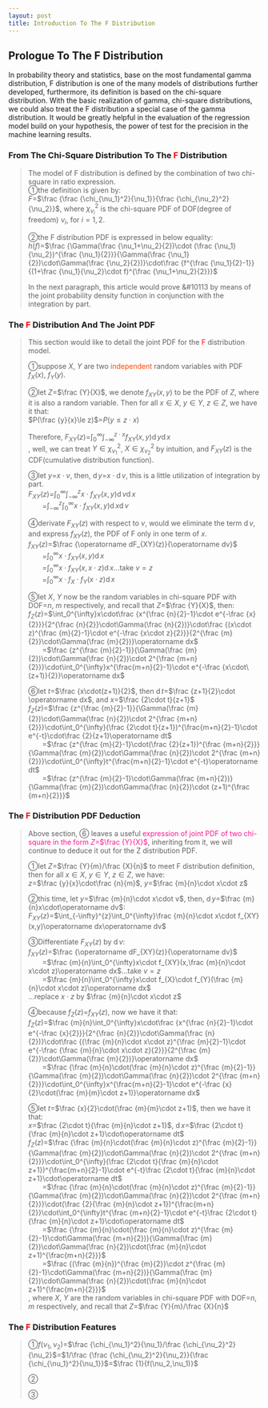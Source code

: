 ```yaml
---
layout: post
title: Introduction To The F Distribution
---
```


## Prologue To The F Distribution
<p class="message">
In probability theory and statistics, base on the most fundamental gamma distribution, F distribution is one of the many models of distributions further developed, furthermore, its definition is based on the chi-square distribution.  
With the basic realization of gamma, chi-square distributions, we could also treat the F distribution a special case of the gamma distribution.  
It would be greatly helpful in the evaluation of the regression model build on your hypothesis, the power of test for the precision in the machine learning results.   
</p>

### From The Chi-Square Distribution To The <font color="Red">F</font> Distribution
>The model of F distribution is defined by the combination of two chi-square in ratio expression.  
>&#10112;the definition is given by:  
>$F$=$\frac {\frac {\chi_{\nu_1}^2}{\nu_1}}{\frac {\chi_{\nu_2}^2}{\nu_2}}$, where $\chi_{\nu_i}^2$ is the chi-square PDF of DOF(degree of freedom) $\nu_i$, for $i=1,2$.  
>
>&#10113;the F distribution PDF is expressed in below equality:  
>$h(f)$=$\frac {\Gamma(\frac {\nu_1+\nu_2}{2})\cdot (\frac {\nu_1}{\nu_2})^{\frac {\nu_1}{2}}}{\Gamma(\frac {\nu_1}{2})\cdot\Gamma(\frac {\nu_2}{2})}\cdot\frac {f^{\frac {\nu_1}{2}-1}}{(1+\frac {\nu_1}{\nu_2}\cdot f)^{\frac {\nu_1+\nu_2}{2}}}$   
>
>In the next paragraph, this article would prove &#10113 by means of the joint probability density function in conjunction with the integration by part.  

### The <font color="Red">F</font> Distribution And The Joint PDF
>This section would like to detail the joint PDF for the <font color="Red">F</font> distribution model.  
>
>&#10112;suppose $X$, $Y$ are two <font color="OrangeRed">independent</font> random variables with PDF $f_X(x)$, $f_Y(y)$.  
>
>&#10113;let $Z$=$\frac {Y}{X}$, we denote $f_{XY}(x,y)$ to be the PDF of $Z$, where it is also a random variable.  Then for all $x\in X$, $y\in Y$, $z\in Z$, we have it that:  
>$P(\frac {y}{x}\le z)$=$P(y\le z\cdot x)$  
>
>Therefore, $F_{XY}(z)$=$\int_0^{\infty}\int_{-\infty}^{z\cdot x}f_{XY}(x,y)\operatorname dy\operatorname dx$  
>, well, we can treat $Y\in \chi_{\nu_1}^2$, $X\in \chi_{\nu_2}^2$ by intuition, and $F_{XY}(z)$ is the CDF(cumulative distribution function).  
>
>&#10114;let $y$=$x\cdot v$, then, $\operatorname dy$=$x\cdot\operatorname dv$, this is a little utilization of integration by part.  
>$F_{XY}(z)$=$\int_0^{\infty}\int_{-\infty}^{z}x\cdot f_{XY}(x,y)\operatorname dv\operatorname dx$  
>$\;\;\;\;\;\;\;\;$=$\int_{-\infty}^{z}\int_0^{\infty}x\cdot f_{XY}(x,y)\operatorname dx\operatorname dv$  
>
>&#10115;derivate $F_{XY}(z)$ with respect to $v$, would we eliminate the term $\operatorname dv$, and express $f_{XY}(z)$, the PDF of F only in one term of $x$.  
>$f_{XY}(z)$=$\frac {\operatorname dF_{XY}(z)}{\operatorname dv}$  
>$\;\;\;\;\;\;\;\;$=$\int_0^{\infty}x\cdot f_{XY}(x,y)\operatorname dx$  
>$\;\;\;\;\;\;\;\;$=$\int_0^{\infty}x\cdot f_{XY}(x,x\cdot z)\operatorname dx$...take $v=z$  
>$\;\;\;\;\;\;\;\;$=$\int_0^{\infty}x\cdot f_{X}\cdot f_{Y}(x\cdot z)\operatorname dx$  
>
>&#10116;let $X$, $Y$ now be the random variables in chi-square PDF with DOF=$n$, $m$ respectively, and recall that $Z$=$\frac {Y}{X}$, then:  
>$f_Z(z)$=$\int_0^{\infty}x\cdot\frac {x^{\frac {n}{2}-1}\cdot e^{-\frac {x}{2}}}{2^{\frac {n}{2}}\cdot\Gamma(\frac {n}{2})}\cdot\frac {(x\cdot z)^{\frac {m}{2}-1}\cdot e^{-\frac {x\cdot z}{2}}}{2^{\frac {m}{2}}\cdot\Gamma(\frac {m}{2})}\operatorname dx$  
>$\;\;\;\;\;\;\;\;$=$\frac {z^{\frac {m}{2}-1}}{\Gamma(\frac {m}{2})\cdot\Gamma(\frac {n}{2})\cdot 2^{\frac {m+n}{2}}}\cdot\int_0^{\infty}x^{\frac{m+n}{2}-1}\cdot e^{-\frac {x\cdot\(z+1)}{2}}\operatorname dx$  
>
>&#10117;let $t$=$\frac {x\cdot(z+1)}{2}$, then $\operatorname dt$=$\frac {z+1}{2}\cdot \operatorname dx$, and $x$=$\frac {2\cdot t}{z+1}$  
>$f_Z(z)$=$\frac {z^{\frac {m}{2}-1}}{\Gamma(\frac {m}{2})\cdot\Gamma(\frac {n}{2})\cdot 2^{\frac {m+n}{2}}}\cdot\int_0^{\infty}(\frac {2\cdot t}{z+1})^{\frac{m+n}{2}-1}\cdot e^{-t}\cdot\frac {2}{z+1}\operatorname dt$  
>$\;\;\;\;\;\;\;\;$=$\frac {z^{\frac {m}{2}-1}\cdot(\frac {2}{z+1})^{\frac {m+n}{2}}}{\Gamma(\frac {m}{2})\cdot\Gamma(\frac {n}{2})\cdot 2^{\frac {m+n}{2}}}\cdot\int_0^{\infty}t^{\frac{m+n}{2}-1}\cdot e^{-t}\operatorname dt$  
>$\;\;\;\;\;\;\;\;$=$\frac {z^{\frac {m}{2}-1}\cdot\Gamma(\frac {m+n}{2})}{\Gamma(\frac {m}{2})\cdot\Gamma(\frac {n}{2})\cdot (z+1)^{\frac {m+n}{2}}}$  

### The <font color="Red">F</font> Distribution PDF Deduction
>Above section, &#10117; leaves a useful <font color="DeepPink">expression of joint PDF of two chi-square in the form $Z$=$\frac {Y}{X}$</font>, inheriting from it, we will continue to deduce it out for the Z distribution PDF.  
>
>&#10112;let $Z$=$\frac {Y}{m}/\frac {X}{n}$ to meet F distribution definition,  then for all $x\in X$, $y\in Y$, $z\in Z$, we have:  
>$z$=$\frac {y}{x}\cdot\frac {n}{m}$, $y$=$\frac {m}{n}\cdot x\cdot z$  
>
>&#10113;this time, let $y$=$\frac {m}{n}\cdot x\cdot v$, then, $\operatorname dy$=$\frac {m}{n}x\cdot\operatorname dv$:  
>$F_{XY}(z)$=$\int_{-\infty}^{z}\int_0^{\infty}\frac {m}{n}\cdot x\cdot f_{XY}(x,y)\operatorname dx\operatorname dv$  
>
>&#10114;Differentiate $F_{XY}(z)$ by $\operatorname dv$:  
>$f_{XY}(z)$=$\frac {\operatorname dF_{XY}(z)}{\operatorname dv}$  
>$\;\;\;\;\;\;\;\;$=$\frac {m}{n}\int_0^{\infty}x\cdot f_{XY}(x,\frac {m}{n}\cdot x\cdot z)\operatorname dx$...take $v=z$  
>$\;\;\;\;\;\;\;\;$=$\frac {m}{n}\int_0^{\infty}x\cdot f_{X}\cdot f_{Y}(\frac {m}{n}\cdot x\cdot z)\operatorname dx$  
>...replace $x\cdot z$ by $\frac {m}{n}\cdot x\cdot z$
>
>&#10115;because $f_Z(z)$=$f_{XY}(z)$, now we have it that:  
>$f_Z(z)$=$\frac {m}{n}\int_0^{\infty}x\cdot\frac {x^{\frac {n}{2}-1}\cdot e^{-\frac {x}{2}}}{2^{\frac {n}{2}}\cdot\Gamma(\frac {n}{2})}\cdot\frac {(\frac {m}{n}\cdot x\cdot z)^{\frac {m}{2}-1}\cdot e^{-\frac {\frac {m}{n}\cdot x\cdot z}{2}}}{2^{\frac {m}{2}}\cdot\Gamma(\frac {m}{2})}\operatorname dx$  
>$\;\;\;\;\;\;\;\;$=$\frac {\frac {m}{n}\cdot(\frac {m}{n}\cdot z)^{\frac {m}{2}-1}}{\Gamma(\frac {m}{2})\cdot\Gamma(\frac {n}{2})\cdot 2^{\frac {m+n}{2}}}\cdot\int_0^{\infty}x^{\frac{m+n}{2}-1}\cdot e^{-\frac {x}{2}\cdot(\frac {m}{m}\cdot z+1)}\operatorname dx$  
>
>&#10116;let $t$=$\frac {x}{2}\cdot(\frac {m}{m}\cdot z+1)$, then we have it that:  
>$x$=$\frac {2\cdot t}{\frac {m}{n}\cdot z+1}$, $\operatorname dx$=$\frac {2\cdot t}{\frac {m}{n}\cdot z+1}\cdot\operatorname dt$  
>$f_Z(z)$=$\frac {\frac {m}{n}\cdot(\frac {m}{n}\cdot z)^{\frac {m}{2}-1}}{\Gamma(\frac {m}{2})\cdot\Gamma(\frac {n}{2})\cdot 2^{\frac {m+n}{2}}}\cdot\int_0^{\infty}(\frac {2\cdot t}{\frac {m}{n}\cdot z+1})^{\frac{m+n}{2}-1}\cdot e^{-t}\frac {2\cdot t}{\frac {m}{n}\cdot z+1}\cdot\operatorname dt$  
>$\;\;\;\;\;\;\;\;$=$\frac {\frac {m}{n}\cdot(\frac {m}{n}\cdot z)^{\frac {m}{2}-1}}{\Gamma(\frac {m}{2})\cdot\Gamma(\frac {n}{2})\cdot 2^{\frac {m+n}{2}}}\cdot(\frac {2}{\frac {m}{n}\cdot z+1})^{\frac{m+n}{2}}\cdot\int_0^{\infty}t^{\frac {m+n}{2}-1}\cdot e^{-t}\frac {2\cdot t}{\frac {m}{n}\cdot z+1}\cdot\operatorname dt$  
>$\;\;\;\;\;\;\;\;$=$\frac {\frac {m}{n}\cdot(\frac {m}{n}\cdot z)^{\frac {m}{2}-1}\cdot\Gamma(\frac {m+n}{2})}{\Gamma(\frac {m}{2})\cdot\Gamma(\frac {n}{2})\cdot(\frac {m}{n}\cdot z+1)^{\frac{m+n}{2}}}$  
>$\;\;\;\;\;\;\;\;$=$\frac {(\frac {m}{n})^{\frac {m}{2}}\cdot z^{\frac {m}{2}-1}\cdot\Gamma(\frac {m+n}{2})}{\Gamma(\frac {m}{2})\cdot\Gamma(\frac {n}{2})\cdot(\frac {m}{n}\cdot z+1)^{\frac{m+n}{2}}}$  
>, where $X$, $Y$ are the random variables in chi-square PDF with DOF=$n$, $m$ respectively, and recall that $Z$=$\frac {Y}{m}/\frac {X}{n}$  

### The <font color="Red">F</font> Distribution Features
>&#10112;$f(\nu_1,\nu_2)$=$\frac {\chi_{\nu_1}^2}{\nu_1}/\frac {\chi_{\nu_2}^2}{\nu_2}$=$1/\frac {\frac {\chi_{\nu_2}^2}{\nu_2}}{\frac {\chi_{\nu_1}^2}{\nu_1}}$=$\frac {1}{f(\nu_2,\nu_1)}$  
>
>&#10113;
>
>&#10114;
>

<!-- Γ -->
<!-- \frac{\Gamma(k + n)}{\Gamma(n)} \frac{1}{r^k}  -->
<!-- \mbox{\large$\vert$}\nolimits_0^\infty -->
<!-- \vert_0^\infty -->
<!-- &prime; ′ -->
<!-- &Prime; ″ -->
<!-- \overline{X_n} -->

<!-- Notes -->
<!-- <font color="OrangeRed">items, verb, to make it the focus</font> -->
<!-- <font color="Red">KKT</font> -->
<!-- <font color="Red">SMO heuristics</font> -->
<!-- <font color="DeepSkyBlue">suggested item, soft item</font> -->
<!-- <font color="RoyalBlue">old alpha</font> -->
<!-- <font color="Green">new alpha</font> -->

<!-- <font color="DeepPink">positive conclusion, finding</font> -->
<!-- <font color="DimGray">negative conclusion, finding</font> -->

<!-- <font color="#00ADAD">policy</font> -->
<!-- <font color="#6100A8">full observable</font> -->
<!-- <font color="#FFAC12">partial observable</font> -->
<!-- <font color="#EB00EB">stochastic</font> -->
<!-- <font color="#8400E6">state transition</font> -->
<!-- <font color="#D600D6">discount factor gamma $\gamma$</font> -->
<!-- <font color="#D600D6">$V(S)$</font> -->
<!-- <font color="#9300FF">immediate reward R(S)</font> -->

<!-- https://www.medcalc.org/manual/gamma_distribution_functions.php -->